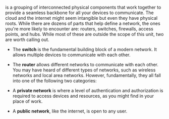 is a grouping of interconnected physical components that work together to provide a seamless backbone for all your devices to communicate. The cloud and the internet might seem intangible but even they have physical roots. While there are dozens of parts that help define a network, the ones you're more likely to encounter are: routers, switches, firewalls, access points, and hubs. While most of these are outside the scope of this unit, two are worth calling out.

- The **switch** is the fundamental building block of a modern network. It allows multiple devices to communicate with each other.
- The **router** allows different networks to communicate with each other.
You may have heard of different types of networks, such as wireless networks and local area networks. However, fundamentally, they all fall into one of the following two categories:

- A **private network** is where a level of authentication and authorization is required to access devices and resources, as you might find in your place of work.
- A **public network**, like the internet, is open to any user.